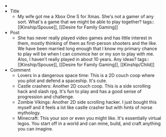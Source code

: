 -
- Title
	- My wife got me a Xbox One S for Xmas. She's not a gamer of any sort. What's a game that we might be able to play together?
	  tags:: [[Kinship/Spouse]], [[Desire for Family Gaming]]
- Post
	- She has never really played video games and has little interest in them, mostly thinking of them as first-person shooters and the like. We have been married long enough that I know my primary chance to play will be when I can convince her or my son to play with me. Also, I haven't really played in about 10 years. Any ideas?
	  tags:: [[Kinship/Spouse]], [[Desire for Family Gaming]], [[Kinship/Child]]
- Comment
	- Lovers in a dangerous space time: This is a 2D couch coop where you pilot and defend a spaceship. It's cute.
	- Castle crashers: Another 2D couch coop. This is a side scrolling hack and slash rpg. It's fun to play and has a good sense of progression and challenge.
	- Zombie Vikings: Another 2D side scrolling hacker. I just bought this myself and it feels a lot like castle crasher but with hints of norse mythology.
	- Minecraft: This your son or even you might like. It's essentially virtual legos. You start off in a world and can mine, build, and craft anything you can imagine.